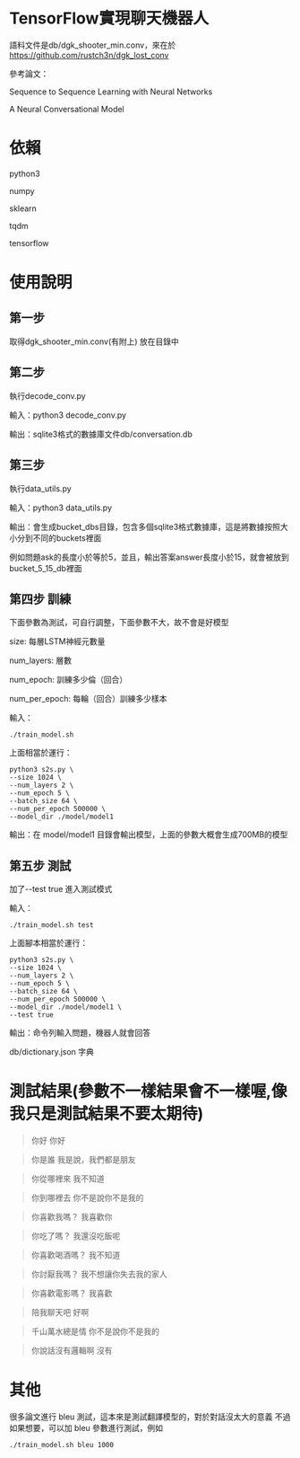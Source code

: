 # TensorFlow實現聊天機器人

語料文件是db/dgk_shooter_min.conv，來在於 https://github.com/rustch3n/dgk_lost_conv

參考論文：

Sequence to Sequence Learning with Neural Networks

A Neural Conversational Model

# 依賴

python3  

numpy  

sklearn  

tqdm  

tensorflow  

 
# 使用說明

## 第一步

取得dgk_shooter_min.conv(有附上)
放在目錄中

## 第二步

執行decode_conv.py

輸入：python3 decode_conv.py

輸出：sqlite3格式的數據庫文件db/conversation.db

## 第三步

執行data_utils.py

輸入：python3 data_utils.py

輸出：會生成bucket_dbs目錄，包含多個sqlite3格式數據庫，這是將數據按照大小分到不同的buckets裡面

例如問題ask的長度小於等於5，並且，輸出答案answer長度小於15，就會被放到bucket_5_15_db裡面

## 第四步 訓練

下面參數為測試，可自行調整，下面參數不大，故不會是好模型

size: 每層LSTM神經元數量

num_layers: 層數

num_epoch: 訓練多少倫（回合）

num_per_epoch: 每輪（回合）訓練多少樣本


輸入：

```
./train_model.sh
```

上面相當於運行：

```
python3 s2s.py \
--size 1024 \
--num_layers 2 \
--num_epoch 5 \
--batch_size 64 \
--num_per_epoch 500000 \
--model_dir ./model/model1
```

輸出：在 model/model1 目錄會輸出模型，上面的參數大概會生成700MB的模型

## 第五步 測試 

加了--test true 進入測試模式

輸入：

```
./train_model.sh test
```

上面腳本相當於運行：

```
python3 s2s.py \
--size 1024 \
--num_layers 2 \
--num_epoch 5 \
--batch_size 64 \
--num_per_epoch 500000 \
--model_dir ./model/model1 \
--test true
```

輸出：命令列輸入問題，機器人就會回答

db/dictionary.json 字典

# 測試結果(參數不一樣結果會不一樣喔,像我只是測試結果不要太期待)

> 你好
你好

> 你是誰
我是說，我們都是朋友

> 你從哪裡來
我不知道

> 你到哪裡去
你不是說你不是我的

> 你喜歡我嗎？
我喜歡你

> 你吃了嗎？
我還沒吃飯呢

> 你喜歡喝酒嗎？
我不知道

> 你討厭我嗎？
我不想讓你失去我的家人

> 你喜歡電影嗎？
我喜歡

> 陪我聊天吧
好啊

> 千山萬水總是情
你不是說你不是我的

> 你說話沒有邏輯啊
沒有


# 其他

很多論文進行 bleu 測試，這本來是測試翻譯模型的，對於對話沒太大的意義
不過如果想要，可以加 bleu 參數進行測試，例如

```
./train_model.sh bleu 1000
```
